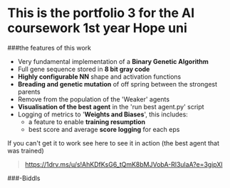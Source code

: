 # This is the portfolio 3 for the AI coursework 1st year Hope uni

###the features of this work
 - Very fundamental implementation of a **Binary Genetic Algorithm**
 - Full gene sequence stored in **8 bit gray code**
 - **Highly configurable NN** shape and activation functions
 - **Breading and genetic mutation** of off spring between the strongest parents
 - Remove from the population of the 'Weaker' agents
 - **Visualisation of the best agent** in the 'run best agent.py' script
 - Logging of metrics to '**Weights and Biases**', this includes:
    - a feature to enable **training resumption**
    - best score and average **score logging** for each eps
   
If you can't get it to work see here to see it in action (the best agent that was trained)
>https://1drv.ms/u/s!AhKDfKsG6_tQmK8bMJVobA-Rl3ulaA?e=3gipXl

###-Biddls